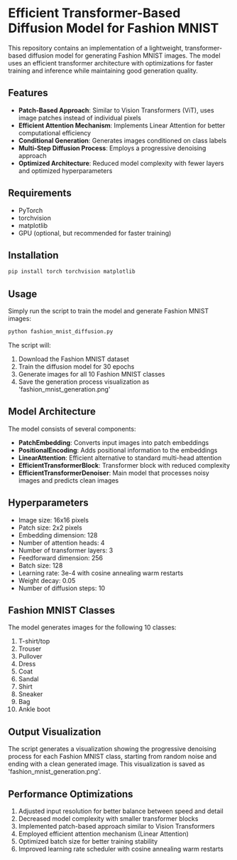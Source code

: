 # Efficient Transformer-Based Diffusion Model for Fashion MNIST

This repository contains an implementation of a lightweight, transformer-based diffusion model for generating Fashion MNIST images. The model uses an efficient transformer architecture with optimizations for faster training and inference while maintaining good generation quality.

## Features

- **Patch-Based Approach**: Similar to Vision Transformers (ViT), uses image patches instead of individual pixels
- **Efficient Attention Mechanism**: Implements Linear Attention for better computational efficiency
- **Conditional Generation**: Generates images conditioned on class labels
- **Multi-Step Diffusion Process**: Employs a progressive denoising approach
- **Optimized Architecture**: Reduced model complexity with fewer layers and optimized hyperparameters

## Requirements

- PyTorch
- torchvision
- matplotlib
- GPU (optional, but recommended for faster training)

## Installation

```bash
pip install torch torchvision matplotlib
```

## Usage

Simply run the script to train the model and generate Fashion MNIST images:

```bash
python fashion_mnist_diffusion.py
```

The script will:
1. Download the Fashion MNIST dataset
2. Train the diffusion model for 30 epochs
3. Generate images for all 10 Fashion MNIST classes
4. Save the generation process visualization as 'fashion_mnist_generation.png'

## Model Architecture

The model consists of several components:

- **PatchEmbedding**: Converts input images into patch embeddings
- **PositionalEncoding**: Adds positional information to the embeddings
- **LinearAttention**: Efficient alternative to standard multi-head attention
- **EfficientTransformerBlock**: Transformer block with reduced complexity
- **EfficientTransformerDenoiser**: Main model that processes noisy images and predicts clean images

## Hyperparameters

- Image size: 16x16 pixels
- Patch size: 2x2 pixels
- Embedding dimension: 128
- Number of attention heads: 4
- Number of transformer layers: 3
- Feedforward dimension: 256
- Batch size: 128
- Learning rate: 3e-4 with cosine annealing warm restarts
- Weight decay: 0.05
- Number of diffusion steps: 10

## Fashion MNIST Classes

The model generates images for the following 10 classes:
1. T-shirt/top
2. Trouser
3. Pullover
4. Dress
5. Coat
6. Sandal
7. Shirt
8. Sneaker
9. Bag
10. Ankle boot

## Output Visualization

The script generates a visualization showing the progressive denoising process for each Fashion MNIST class, starting from random noise and ending with a clean generated image. This visualization is saved as 'fashion_mnist_generation.png'.

## Performance Optimizations

1. Adjusted input resolution for better balance between speed and detail
2. Decreased model complexity with smaller transformer blocks
3. Implemented patch-based approach similar to Vision Transformers
4. Employed efficient attention mechanism (Linear Attention)
5. Optimized batch size for better training stability
6. Improved learning rate scheduler with cosine annealing warm restarts
